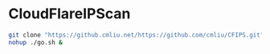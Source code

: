 # CloudFlareIPScan

``` bash
git clone "https://github.cmliu.net/https://github.com/cmliu/CFIPS.git" && cd CFIPS && chmod +x go.sh process_ip.py TestCloudFlareIP.py Pscan
nohup ./go.sh &
```

